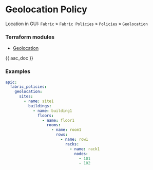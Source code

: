 # Geolocation Policy

Location in GUI:
`Fabric` » `Fabric Policies` » `Policies` » `Geolocation`

### Terraform modules

* [Geolocation](https://registry.terraform.io/modules/netascode/geolocation/aci/latest)

{{ aac_doc }}

### Examples

```yaml
apic:
  fabric_policies:
    geolocation:
      sites:
        - name: site1
          buildings:
            - name: building1
              floors:
                - name: floor1
                  rooms:
                    - name: room1
                      rows:
                        - name: row1
                          racks:
                            - name: rack1
                              nodes:
                                - 101
                                - 102
```
